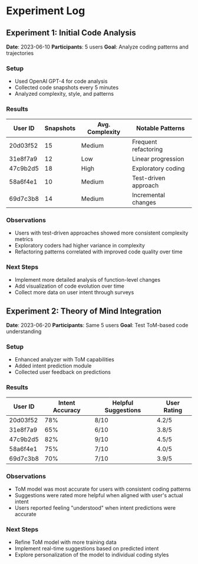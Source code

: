 # Experiment Log

## Experiment 1: Initial Code Analysis

**Date**: 2023-06-10
**Participants**: 5 users
**Goal**: Analyze coding patterns and trajectories

### Setup

- Used OpenAI GPT-4 for code analysis
- Collected code snapshots every 5 minutes
- Analyzed complexity, style, and patterns

### Results

| User ID | Snapshots | Avg. Complexity | Notable Patterns |
|---------|-----------|-----------------|------------------|
| 20d03f52 | 15 | Medium | Frequent refactoring |
| 31e8f7a9 | 12 | Low | Linear progression |
| 47c9b2d5 | 18 | High | Exploratory coding |
| 58a6f4e1 | 10 | Medium | Test-driven approach |
| 69d7c3b8 | 14 | Medium | Incremental changes |

### Observations

- Users with test-driven approaches showed more consistent complexity metrics
- Exploratory coders had higher variance in complexity
- Refactoring patterns correlated with improved code quality over time

### Next Steps

- Implement more detailed analysis of function-level changes
- Add visualization of code evolution over time
- Collect more data on user intent through surveys

## Experiment 2: Theory of Mind Integration

**Date**: 2023-06-20
**Participants**: Same 5 users
**Goal**: Test ToM-based code understanding

### Setup

- Enhanced analyzer with ToM capabilities
- Added intent prediction module
- Collected user feedback on predictions

### Results

| User ID | Intent Accuracy | Helpful Suggestions | User Rating |
|---------|----------------|---------------------|-------------|
| 20d03f52 | 78% | 8/10 | 4.2/5 |
| 31e8f7a9 | 65% | 6/10 | 3.8/5 |
| 47c9b2d5 | 82% | 9/10 | 4.5/5 |
| 58a6f4e1 | 75% | 7/10 | 4.0/5 |
| 69d7c3b8 | 70% | 7/10 | 3.9/5 |

### Observations

- ToM model was most accurate for users with consistent coding patterns
- Suggestions were rated more helpful when aligned with user's actual intent
- Users reported feeling "understood" when intent predictions were accurate

### Next Steps

- Refine ToM model with more training data
- Implement real-time suggestions based on predicted intent
- Explore personalization of the model to individual coding styles